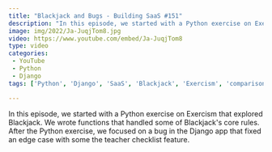 ```yaml
---
title: "Blackjack and Bugs - Building SaaS #151"
description: "In this episode, we started with a Python exercise on Exercism that explored Blackjack. We wrote functions that handled some of Blackjack's core rules. After the Python exercise, we focused on a bug in the Django app that fixed an edge case with some the teacher checklist feature."
image: img/2022/Ja-JuqjTom8.jpg
video: https://www.youtube.com/embed/Ja-JuqjTom8
type: video
categories:
 - YouTube
 - Python
 - Django
tags: ['Python', 'Django', 'SaaS', 'Blackjack', 'Exercism', 'comparisons', 'strings']

---
```


In this episode, we started with a Python exercise on Exercism that explored Blackjack. We wrote functions that handled some of Blackjack's core rules. After the Python exercise, we focused on a bug in the Django app that fixed an edge case with some the teacher checklist feature.

